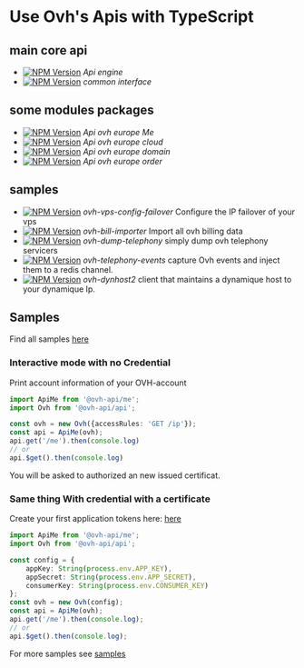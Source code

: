 # Use Ovh's Apis with TypeScript

## main core api

* [![NPM Version](https://img.shields.io/npm/v/@ovh-api/api.svg?style=flat)](https://www.npmjs.org/package/@ovh-api/api) *Api engine*
* [![NPM Version](https://img.shields.io/npm/v/@ovh-api/common.svg?style=flat)](https://www.npmjs.org/package/@ovh-api/common) *common interface*

## some modules packages

* [![NPM Version](https://img.shields.io/npm/v/@ovh-api/me.svg?style=flat)](https://www.npmjs.org/package/@ovh-api/me) *Api ovh europe Me*
* [![NPM Version](https://img.shields.io/npm/v/@ovh-api/cloud.svg?style=flat)](https://www.npmjs.org/package/@ovh-api/cloud) *Api ovh europe cloud*
* [![NPM Version](https://img.shields.io/npm/v/@ovh-api/cloud.svg?style=flat)](https://www.npmjs.org/package/@ovh-api/domain) *Api ovh europe domain*
* [![NPM Version](https://img.shields.io/npm/v/@ovh-api/order.svg?style=flat)](https://www.npmjs.org/package/@ovh-api/order) *Api ovh europe order*

## samples

* [![NPM Version](https://img.shields.io/npm/v/ovh-vps-config-failover.svg?style=flat)](https://www.npmjs.org/package/ovh-vps-config-failover) *ovh-vps-config-failover* Configure the IP failover of your vps
* [![NPM Version](https://img.shields.io/npm/v/ovh-bill-importer.svg?style=flat)](https://www.npmjs.org/package/ovh-bill-importer) *ovh-bill-importer* Import all ovh billing data
* [![NPM Version](https://img.shields.io/npm/v/ovh-dump-telephony.svg?style=flat)](https://www.npmjs.org/package/ovh-dump-telephony) *ovh-dump-telephony* simply dump ovh telephony servicers
* [![NPM Version](https://img.shields.io/npm/v/ovh-telephony-events.svg?style=flat)](https://www.npmjs.org/package/ovh-telephony-events) *ovh-telephony-events* capture Ovh events and inject them to a redis channel.
* [![NPM Version](https://img.shields.io/npm/v/ovh-dynhost2.svg?style=flat)](https://www.npmjs.org/package/ovh-dynhost2) *ovh-dynhost2* client that maintains a dynamique host to your dynamique Ip.

## Samples

Find all samples [here](https://github.com/UrielCh/api-ovh-node/tree/master/samples)

### Interactive mode with no Credential

Print account information of your OVH-account

```typescript
import ApiMe from '@ovh-api/me';
import Ovh from '@ovh-api/api';

const ovh = new Ovh({accessRules: 'GET /ip'});
const api = ApiMe(ovh);
api.get('/me').then(console.log)
// or
api.$get().then(console.log)
```

You will be asked to authorized an new issued certificat.

### Same thing With credential with a certificate

Create your first application tokens here: [here](https://api.ovh.com/createToken/?GET=/me)

```typescript
import ApiMe from '@ovh-api/me';
import Ovh from '@ovh-api/api';

const config = {
    appKey: String(process.env.APP_KEY),
    appSecret: String(process.env.APP_SECRET),
    consumerKey: String(process.env.CONSUMER_KEY)
};
const ovh = new Ovh(config);
const api = ApiMe(ovh);
api.get('/me').then(console.log);
// or
api.$get().then(console.log);
```

For more samples see [samples](https://github.com/UrielCh/api-ovh-node/tree/master/code/sample)
